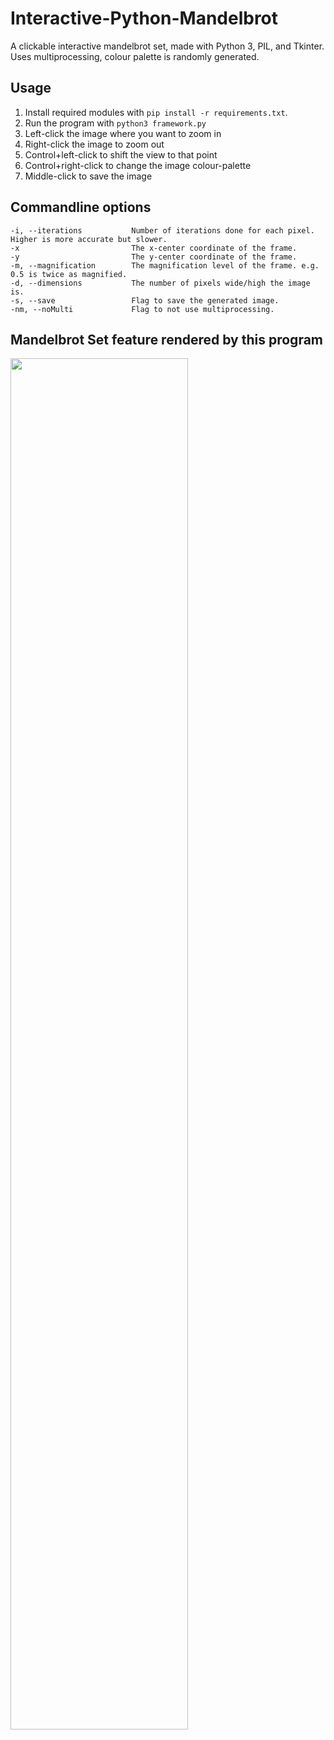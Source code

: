 # Interactive-Python-Mandelbrot
A clickable interactive mandelbrot set, made with Python 3, PIL, and Tkinter. Uses multiprocessing, colour palette is randomly generated.

## Usage
1. Install required modules with `pip install -r requirements.txt`.
2. Run the program with `python3 framework.py`
3. Left-click the image where you want to zoom in
4. Right-click the image to zoom out
5. Control+left-click to shift the view to that point
6. Control+right-click to change the image colour-palette
6. Middle-click to save the image

## Commandline options
    -i, --iterations           Number of iterations done for each pixel. Higher is more accurate but slower.
    -x                         The x-center coordinate of the frame.
    -y                         The y-center coordinate of the frame.
    -m, --magnification        The magnification level of the frame. e.g. 0.5 is twice as magnified.
    -d, --dimensions           The number of pixels wide/high the image is.
    -s, --save                 Flag to save the generated image.
    -nm, --noMulti             Flag to not use multiprocessing.

## Mandelbrot Set feature rendered by this program
<img src="https://raw.githubusercontent.com/Rosshill98/Interactive-Python-Mandelbrot/master/pictures/image.png" width="75%">
